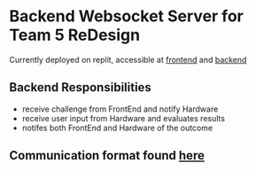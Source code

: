# Backend Websocket Server for Team 5 ReDesign

Currently deployed on replit, accessible at [frontend](ws://Backend-Websocket.ranchu2000.repl.co/frontEnd) and [backend](ws://Backend-Websocket.ranchu2000.repl.co/frontEnd/backend)

## Backend Responsibilities

- receive challenge from FrontEnd and notify Hardware
- receive user input from Hardware and evaluates results
- notifes both FrontEnd and Hardware of the outcome

## Communication format found [here](https://entuedu.sharepoint.com/:w:/t/BestestTBL/EfzMSxKWvEhPkG-lzZJGwMIBrmTH5h7sleOspmu8Ib_mRA?e=Nyi906)
